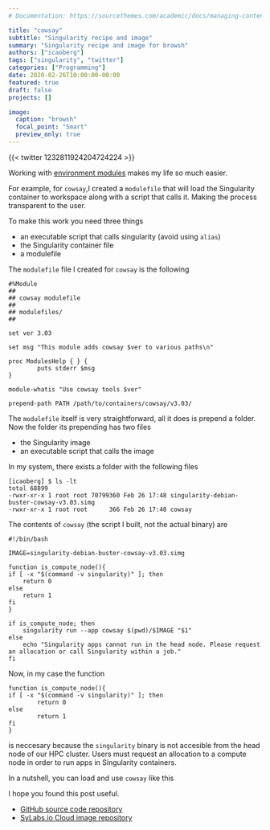 ```yaml
---
# Documentation: https://sourcethemes.com/academic/docs/managing-content/

title: "cowsay"
subtitle: "Singularity recipe and image"
summary: "Singularity recipe and image for browsh"
authors: ["icaoberg"]
tags: ["singularity", "twitter"]
categories: ["Programming"]
date: 2020-02-26T10:00:00-00:00
featured: true
draft: false
projects: []

image:
  caption: "browsh"
  focal_point: "Smart"
  preview_only: true
---
```


{{< twitter 1232811924204724224 >}}

Working with [environment modules](http://modules.sourceforge.net/) makes my life so much easier.

For example, for `cowsay`,I created a `modulefile` that will load the Singularity container to workspace along with a script that calls it. Making the process transparent to the user.

To make this work you need three things

* an executable script that calls singularity (avoid using `alias`)
* the Singularity container file
* a modulefile

The `modulefile` file I created for `cowsay` is the following

```
#%Module
##
## cowsay modulefile
##
## modulefiles/
##

set ver 3.03

set msg "This module adds cowsay $ver to various paths\n"

proc ModulesHelp { } {
        puts stderr $msg
}

module-whatis "Use cowsay tools $ver"

prepend-path PATH /path/to/containers/cowsay/v3.03/
```

The `modulefile` itself is very straightforward, all it does is prepend a folder. Now the folder its prepending has two files

* the Singularity image
* an executable script that calls the image

In my system, there exists a folder with the following files

```
[icaoberg] $ ls -lt
total 68899
-rwxr-xr-x 1 root root 70799360 Feb 26 17:48 singularity-debian-buster-cowsay-v3.03.simg
-rwxr-xr-x 1 root root      366 Feb 26 17:48 cowsay
```

The contents of `cowsay` (the script I built, not the actual binary) are

```
#!/bin/bash

IMAGE=singularity-debian-buster-cowsay-v3.03.simg

function is_compute_node(){
if [ -x "$(command -v singularity)" ]; then
	return 0
else
	return 1
fi
}

if is_compute_node; then
	singularity run --app cowsay $(pwd)/$IMAGE "$1"
else
	echo "Singularity apps cannot run in the head node. Please request an allocation or call Singularity within a job."
fi
```

Now, in my case the function

```
function is_compute_node(){
if [ -x "$(command -v singularity)" ]; then
        return 0
else
        return 1
fi
}
```

is neccesary because the `singularity` binary is not accesible from the head node of our HPC cluster. Users must request an allocation to a compute node in order to run apps in Singularity containers.

In a nutshell, you can load and use `cowsay` like this

I hope you found this post useful.

* [GitHub source code repository](https://github.com/icaoberg/singularity-cowsay)
* [SyLabs.io Cloud image repository](https://cloud.sylabs.io/library/icaoberg/default/cowsay)
